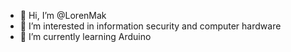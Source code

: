- 👋 Hi, I’m @LorenMak
- 👀 I’m interested in information security and computer hardware
- 🌱 I’m currently learning Arduino


<!---
LorenMak/LorenMak is a ✨ special ✨ repository because its `README.md` (this file) appears on your GitHub profile.
You can click the Preview link to take a look at your changes.
--->
